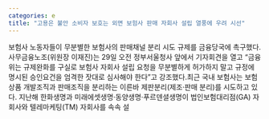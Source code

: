 ```yaml
---
categories: e
title: "고용은 불안 소비자 보호는 외면 보험사 판매 자회사 설립 열풍에 우려 시선"
---
```

보험사 노동자들이 무분별한 보험사의 판매채널 분리 시도 규제를 금융당국에 촉구했다.사무금융노조(위원장 이재진)는 29일 오전 정부서울청사 앞에서 기자회견을 열고 “금융위는 규제완화를 구실로 보험사 자회사 설립 요청을 무분별하게 허가하지 말고 규정에 명시된 승인요건을 엄격한 잣대로 심사해야 한다”고 강조했다.최근 국내 보험사는 보험상품 개발조직과 판매조직을 분리하는 이른바 제판분리(제조·판매 분리)를 시도하고 있다. 지난해 한화생명과 미래에셋생명·동양생명·푸르덴셜생명이 법인보험대리점(GA) 자회사와 텔레마케팅(TM) 자회사를 속속 설